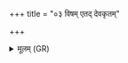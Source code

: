 +++
title = "०३ विषम् एतद् देवकृतम्"

+++
<details><summary>मूलम् (GR)</summary>

विषम् एतद् देवकृतं  
राजा वरुणो अब्रवीत् ।  
न ब्राह्मणस्य गां जग्ध्वा  
राष्ट्रे जागार कश् चन ॥
</details>